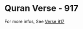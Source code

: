 # Quran Verse - 917 

For more infos, See [Verse 917](https://www.quranbookk.com/quran/search?q=917)